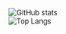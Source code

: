 ![GitHub stats](https://github-readme-stats.vercel.app/api?username=devkristaps&theme=merko)<br>
![Top Langs](https://github-readme-stats.vercel.app/api/top-langs/?username=devkristaps&theme=merko)
